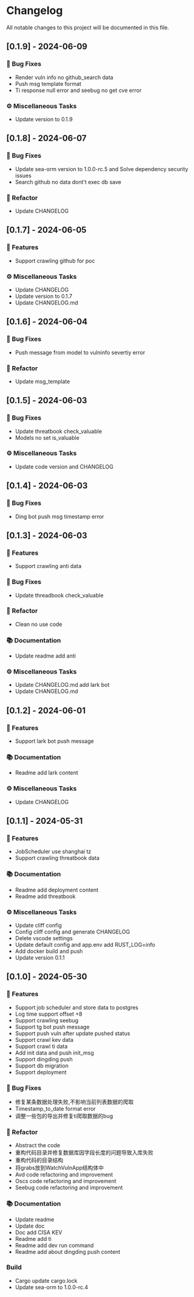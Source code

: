 # Changelog

All notable changes to this project will be documented in this file.

## [0.1.9] - 2024-06-09

### 🐛 Bug Fixes

- Render vuln info no github_search data
- Push msg template format
- Ti response null error and seebug no get cve error

### ⚙️ Miscellaneous Tasks

- Update version to 0.1.9

## [0.1.8] - 2024-06-07

### 🐛 Bug Fixes

- Update sea-orm version to 1.0.0-rc.5 and Solve dependency security issues
- Search github no data dont't exec db save

### 🚜 Refactor

- Update CHANGELOG

## [0.1.7] - 2024-06-05

### 🚀 Features

- Support crawling github for poc

### ⚙️ Miscellaneous Tasks

- Update CHANGELOG
- Update version to 0.1.7
- Update CHANGELOG.md

## [0.1.6] - 2024-06-04

### 🐛 Bug Fixes

- Push message from model to vulninfo severtiy error

### 🚜 Refactor

- Update msg_template

## [0.1.5] - 2024-06-03

### 🐛 Bug Fixes

- Update threatbook check_valuable
- Models no set is_valuable

### ⚙️ Miscellaneous Tasks

- Update code version and CHANGELOG

## [0.1.4] - 2024-06-03

### 🐛 Bug Fixes

- Ding bot push msg timestamp error

## [0.1.3] - 2024-06-03

### 🚀 Features

- Support crawling anti data

### 🐛 Bug Fixes

- Update threadbook check_valuable

### 🚜 Refactor

- Clean no use code

### 📚 Documentation

- Update readme add anti

### ⚙️ Miscellaneous Tasks

- Update CHANGELOG.md add lark bot
- Update CHANGELOG.md

## [0.1.2] - 2024-06-01

### 🚀 Features

- Support lark bot push message

### 📚 Documentation

- Readme add lark content

### ⚙️ Miscellaneous Tasks

- Update CHANGELOG

## [0.1.1] - 2024-05-31

### 🚀 Features

- JobScheduler use shanghai tz
- Support crawling threatbook data

### 📚 Documentation

- Readme add deployment content
- Readme add threatbook

### ⚙️ Miscellaneous Tasks

- Update cliff config
- Config cliff config and generate CHANGELOG
- Delete vscode settings
- Update default config and app.env add RUST_LOG=info
- Add docker build and push
- Update version 0.1.1

## [0.1.0] - 2024-05-30

### 🚀 Features

- Support job scheduler and store data to postgres
- Log time support offset +8
- Support crawling seebug
- Support tg bot push message
- Support push vuln after update pushed status
- Support crawl kev data
- Support crawl ti data
- Add init data and push init_msg
- Support dingding push
- Support db migration
- Support deployment

### 🐛 Bug Fixes

- 修复某条数据处理失败,不影响当前列表数据的爬取
- Timestamp_to_date format error
- 调整一些包的导出并修复ti爬取数据的bug

### 🚜 Refactor

- Abstract the code
- 重构代码目录并修复数据库因字段长度的问题导致入库失败
- 重构代码的目录结构
- 将grabs放到WatchVulnApp结构体中
- Avd code refactoring and improvement
- Oscs code refactoring and improvement
- Seebug code refactoring and improvement

### 📚 Documentation

- Update readme
- Update doc
- Doc add CISA KEV
- Readme add ti
- Readme add dev run command
- Readme add about dingding push content

### Build

- Cargo update cargo.lock
- Update sea-orm to 1.0.0-rc.4

<!-- generated by git-cliff -->
